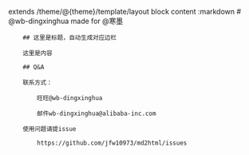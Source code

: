 extends /theme/@{theme}/template/layout
block content
	:markdown
		# @wb-dingxinghua made for @寒墨

		## 这里是标题，自动生成对应边栏

		这里是内容

		## Q&A

		联系方式：

			旺旺@wb-dingxinghua

			邮件wb-dingxinghua@alibaba-inc.com

		使用问题请提issue

			https://github.com/jfw10973/md2html/issues

